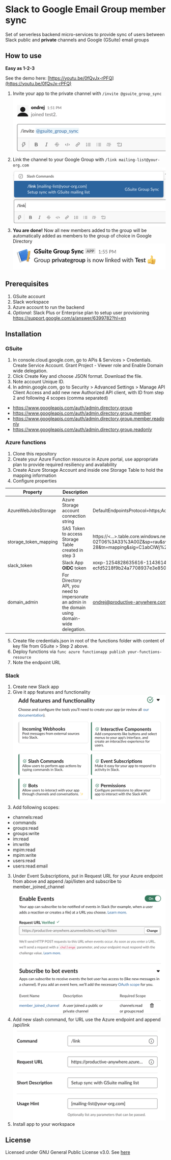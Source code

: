 # Slack to Google Email Group member sync

Set of serverless backend micro-services to provide sync 
of users between Slack public and **private** channels and Google (GSuite) email groups


## How to use

**Easy as 1-2-3**

See the demo here: [https://youtu.be/0fQvJx-rPFQ](https://youtu.be/0fQvJx-rPFQ)

1. Invite your app to the private channel with `/invite @gsuite_group_sync`
![](./images/screen04.png)
2. Link the channel to your Google Group with `/link mailing-list@your-org.com` 
![](./images/screen06.png)
3. **You are done!** Now all new members added to the group will be automatically added as members to the group of choice in Google Directory
![](./images/screen07.png)


## Prerequisites

1. GSuite account
2. Slack workspace
3. Azure account to run the backend
4. *Optional*: Slack Plus or Enterprise plan to setup user provisioning https://support.google.com/a/answer/6399782?hl=en

## Installation

### GSuite

1. In console.cloud.google.com, go to APis & Services > Credentials. Create Service Account. Grant Project - Viewer role and Enable Domain wide delegation. 
2. Click Create Key and choose JSON format. Download the file.
3. Note account Unique ID.
4. In admin.google.com, go to Security > Advanced Settings > Manage API Client Access and add new new Authorized API client, with ID from step 2 and following 4 scopes (comma separated)
- https://www.googleapis.com/auth/admin.directory.group
- https://www.googleapis.com/auth/admin.directory.group.member
- https://www.googleapis.com/auth/admin.directory.group.member.readonly
- https://www.googleapis.com/auth/admin.directory.group.readonly


### Azure functions

1. Clone this repository
2. Create your Azure Function resource in Azure portal, use appropriate plan to provide required resiliency and availability
3. Create Azure Storage Account and inside one Storage Table to hold the mapping information
4. Configure properties

| Property | Description | Example | 
| ----------- | ----------- | ----------- |
| AzureWebJobsStorage | Azure Storage account connection string | DefaultEndpointsProtocol=https;AccountName=...;AccountKey=...;EndpointSuffix=core.windows.net| 
| storage_token_mapping | SAS Token to access Storage Table created in step 3 | https://<...>.table.core.windows.net/mapping?st=2020-05-19T06%3A33%3A43Z&se=2021-06-02T06%3A33%3A00Z&sp=rau&sv=2018-03-28&tn=mapping&sig=C1abCIWj%2Bk6JWbR4hY9UjDV0eQday%2BiV%2BrR8aJrWZuM%3D |
| slack_token | Slack App **OIDC** token | xoxp-1254828635616-1143614540049-1144448022673-ecfd5218f9b24a7708937e3e850c5d7f |
| domain_admin | For Directory API, you need to impersonate an admin in the domain using domain-wide delegation. | ondrej@productive-anywhere.com |

5. Create file credentials.json in root of the functions folder with content of key file from GSuite > Step 2 above.
5. Deploy functions via `func azure functionapp publish your-functions-resource`
5. Note the endpoint URL

### Slack

1. Create new Slack app
2. Give it app features and functionality
![](./images/screen03.png)
3. Add following scopes:

- channels:read
- commands
- groups:read
- groups:write
- im:read
- im:write
- mpim:read
- mpim:write
- users:read
- users:read.email

3. Under Event Subscriptions, put in Request URL for your Azure endpoint from above and append /api/listen and subscribe to member_joined_channel
![](./images/screen02.png)
4. Add new slash command, for URL use the Azure endpoint and append /api/link
![](./images/screen01.png)
5. Install app to your workspace

## License

Licensed under GNU General Public License v3.0. See [here](./LICENSE)




